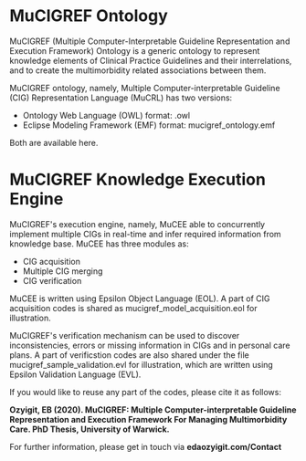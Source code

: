 # MuCIGREF Ontology

MuCIGREF (Multiple Computer-Interpretable Guideline Representation and Execution Framework) Ontology is a generic ontology to represent knowledge elements of Clinical Practice Guidelines and their interrelations, and to create the multimorbidity related associations between them. 

MuCIGREF ontology, namely, Multiple Computer-interpretable Guideline (CIG) Representation Language (MuCRL) has two versions:
  - Ontology Web Language (OWL) format: .owl
  - Eclipse Modeling Framework (EMF) format: mucigref_ontology.emf

Both are available here. 

# MuCIGREF Knowledge Execution Engine
MuCIGREF's execution engine, namely, MuCEE able to concurrently implement multiple CIGs in real-time and infer required information from knowledge base. MuCEE has three modules as:
  - CIG acquisition
  - Multiple CIG merging
  - CIG verification

MuCEE is written using Epsilon Object Language (EOL). A part of CIG acquisition codes is shared as mucigref_model_acquisition.eol for illustration.

MuCIGREF's verification mechanism can be used to discover inconsistencies, errors or missing information in CIGs and in personal care plans. A part of verificstion codes are also shared under the file mucigref_sample_validation.evl for illustration, which are written using Epsilon Validation Language (EVL). 

If you would like to reuse any part of the codes, please cite it as follows:

**Ozyigit, EB (2020). MuCIGREF: Multiple Computer-interpretable Guideline Representation and Execution Framework For Managing Multimorbidity Care. PhD Thesis, University of Warwick.**

For further information, please get in touch via **edaozyigit.com/Contact**
